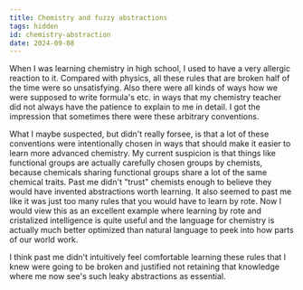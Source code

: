 ```yaml
---
title: Chemistry and fuzzy abstractions
tags: hidden
id: chemistry-abstraction
date: 2024-09-08
---
```


When I was learning chemistry in high school, I used to have a very allergic reaction to it. Compared with physics, all these rules that are broken half of the time were so unsatisfying. Also there were all kinds of ways how we were supposed to write formula's etc. in ways that my chemistry teacher did not always have the patience to explain to me in detail. 
I got the impression that sometimes there were these arbitrary conventions. 

What I maybe suspected, but didn't really forsee, is that a lot of these
conventions were intentionally chosen in ways that should make it easier to
learn more advanced chemistry. My current suspicion is that things like
functional groups are actually carefully chosen groups by chemists, because
chemicals sharing functional groups share a lot of the same chemical traits.
Past me didn't "trust" chemists enough to believe they would have invented
abstractions worth learning. It also seemed to past me like it was just too many
rules that you would have to learn by rote. Now I would view this as an
excellent example where learning by rote and cristalized intelligence is quite
useful and the language for chemistry is actually much better optimized than
natural language to peek into how parts of our world work.

I think past me didn't intuitively feel comfortable learning these rules that I knew were going to be broken and justified not retaining that knowledge where me now see's such leaky abstractions as essential.



